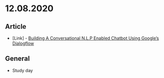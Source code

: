 # 12.08.2020

## Article

- \[Link\] - [Building A Conversational N.L.P Enabled Chatbot Using Google’s Dialogflow](https://www.smashingmagazine.com/2020/12/conversational-nlp-enabled-chatbot-google-dialogflow/)

## General

- Study day
